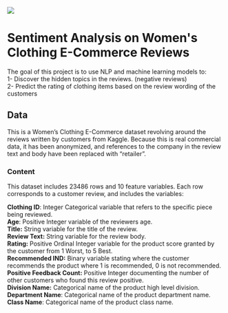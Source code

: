 ![](https://melchers-china.com/wp-content/uploads/2020/07/1-1.jpg)

# Sentiment Analysis on Women's Clothing E-Commerce Reviews

The goal of this project is to use NLP and machine learning models to:
<br>1- Discover the hidden topics in the reviews. (negative reviews)
<br>2- Predict the rating of clothing items based on the review wording of the customers

## Data

This is a Women’s Clothing E-Commerce dataset revolving around the reviews written by customers from Kaggle. Because this is real commercial data, it has been anonymized, and references to the company in the review text and body have been replaced with “retailer”.

### Content
This dataset includes 23486 rows and 10 feature variables. Each row corresponds to a customer review, and includes the variables:

**Clothing ID**: Integer Categorical variable that refers to the specific piece being reviewed.
<br>**Age**: Positive Integer variable of the reviewers age.
<br>**Title:** String variable for the title of the review.
<br>**Review Text:** String variable for the review body.
<br>**Rating:** Positive Ordinal Integer variable for the product score granted by the customer from 1 Worst, to 5 Best.
<br>**Recommended IND:** Binary variable stating where the customer recommends the product where 1 is recommended, 0 is not recommended.
<br>**Positive Feedback Count:** Positive Integer documenting the number of other customers who found this review positive.
<br>**Division Name:** Categorical name of the product high level division.
<br>**Department Name**: Categorical name of the product department name.
<br>**Class Name**: Categorical name of the product class name.
